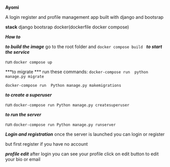 **Ayomi**

A login register and profile management app built with django and bootsrap 

**stack**
 django
 bootsrap
 docker(dockerfile docker compose)

***How to***
 
***to build the image***
  go to the root folder and ``docker compose build ``
***to start the service***

run  ``docker compose up``

***to migrate  ***
run these commands:
``docker-compose run  python manage.py migrate``

  ``docker-compose run  Python manage.py makemigrations``


***to create a superuser***

run  ````docker-compose run Python manage.py createsuperuser````

***to run the server***
 
run ````docker-compose run Python manage.py runserver````


***Login and registration***
once the server is launched you can  login or register 

but first register if you have no account

***profile edit***
after login you can see your profile 
click on edit button to edit your bio or email


